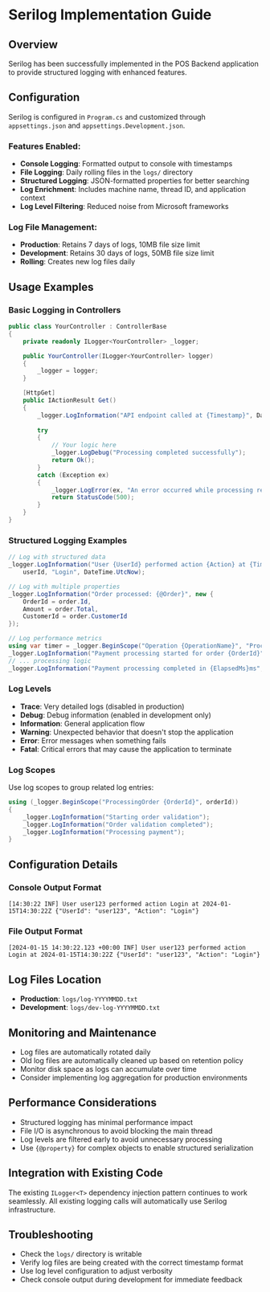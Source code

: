# Serilog Implementation Guide

## Overview
Serilog has been successfully implemented in the POS Backend application to provide structured logging with enhanced features.

## Configuration
Serilog is configured in `Program.cs` and customized through `appsettings.json` and `appsettings.Development.json`.

### Features Enabled:
- **Console Logging**: Formatted output to console with timestamps
- **File Logging**: Daily rolling files in the `logs/` directory
- **Structured Logging**: JSON-formatted properties for better searching
- **Log Enrichment**: Includes machine name, thread ID, and application context
- **Log Level Filtering**: Reduced noise from Microsoft frameworks

### Log File Management:
- **Production**: Retains 7 days of logs, 10MB file size limit
- **Development**: Retains 30 days of logs, 50MB file size limit
- **Rolling**: Creates new log files daily

## Usage Examples

### Basic Logging in Controllers
```csharp
public class YourController : ControllerBase
{
    private readonly ILogger<YourController> _logger;

    public YourController(ILogger<YourController> logger)
    {
        _logger = logger;
    }

    [HttpGet]
    public IActionResult Get()
    {
        _logger.LogInformation("API endpoint called at {Timestamp}", DateTime.UtcNow);
        
        try
        {
            // Your logic here
            _logger.LogDebug("Processing completed successfully");
            return Ok();
        }
        catch (Exception ex)
        {
            _logger.LogError(ex, "An error occurred while processing request");
            return StatusCode(500);
        }
    }
}
```

### Structured Logging Examples
```csharp
// Log with structured data
_logger.LogInformation("User {UserId} performed action {Action} at {Timestamp}", 
    userId, "Login", DateTime.UtcNow);

// Log with multiple properties
_logger.LogInformation("Order processed: {@Order}", new { 
    OrderId = order.Id, 
    Amount = order.Total, 
    CustomerId = order.CustomerId 
});

// Log performance metrics
using var timer = _logger.BeginScope("Operation {OperationName}", "ProcessPayment");
_logger.LogInformation("Payment processing started for order {OrderId}", orderId);
// ... processing logic
_logger.LogInformation("Payment processing completed in {ElapsedMs}ms", stopwatch.ElapsedMilliseconds);
```

### Log Levels
- **Trace**: Very detailed logs (disabled in production)
- **Debug**: Debug information (enabled in development only)
- **Information**: General application flow
- **Warning**: Unexpected behavior that doesn't stop the application
- **Error**: Error messages when something fails
- **Fatal**: Critical errors that may cause the application to terminate

### Log Scopes
Use log scopes to group related log entries:

```csharp
using (_logger.BeginScope("ProcessingOrder {OrderId}", orderId))
{
    _logger.LogInformation("Starting order validation");
    _logger.LogInformation("Order validation completed");
    _logger.LogInformation("Processing payment");
}
```

## Configuration Details

### Console Output Format
```
[14:30:22 INF] User user123 performed action Login at 2024-01-15T14:30:22Z {"UserId": "user123", "Action": "Login"}
```

### File Output Format
```
[2024-01-15 14:30:22.123 +00:00 INF] User user123 performed action Login at 2024-01-15T14:30:22Z {"UserId": "user123", "Action": "Login"}
```

## Log Files Location
- **Production**: `logs/log-YYYYMMDD.txt`
- **Development**: `logs/dev-log-YYYYMMDD.txt`

## Monitoring and Maintenance
- Log files are automatically rotated daily
- Old log files are automatically cleaned up based on retention policy
- Monitor disk space as logs can accumulate over time
- Consider implementing log aggregation for production environments

## Performance Considerations
- Structured logging has minimal performance impact
- File I/O is asynchronous to avoid blocking the main thread
- Log levels are filtered early to avoid unnecessary processing
- Use `{@property}` for complex objects to enable structured serialization

## Integration with Existing Code
The existing `ILogger<T>` dependency injection pattern continues to work seamlessly. All existing logging calls will automatically use Serilog infrastructure.

## Troubleshooting
- Check the `logs/` directory is writable
- Verify log files are being created with the correct timestamp format
- Use log level configuration to adjust verbosity
- Check console output during development for immediate feedback